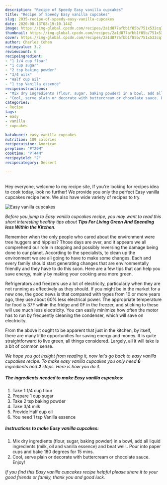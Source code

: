 ```yaml
---
description: "Recipe of Speedy Easy vanilla cupcakes"
title: "Recipe of Speedy Easy vanilla cupcakes"
slug: 2035-recipe-of-speedy-easy-vanilla-cupcakes
date: 2020-08-13T08:19:10.144Z
image: https://img-global.cpcdn.com/recipes/2a1d877afbb1f85b/751x532cq70/easy-vanilla-cupcakes-recipe-main-photo.jpg
thumbnail: https://img-global.cpcdn.com/recipes/2a1d877afbb1f85b/751x532cq70/easy-vanilla-cupcakes-recipe-main-photo.jpg
cover: https://img-global.cpcdn.com/recipes/2a1d877afbb1f85b/751x532cq70/easy-vanilla-cupcakes-recipe-main-photo.jpg
author: Charles Cohen
ratingvalue: 3.2
reviewcount: 6
recipeingredient:
- "1 1/4 cup flour"
- "1 cup sugar"
- "2 tsp baking powder"
- "3/4 milk"
- "Half cup oil"
- "1 tsp Vanilla essence"
recipeinstructions:
- "Mix dry ingredients (flour, sugar, baking powder) in a bowl, add all liquid ingredients (milk, oil and vanilla essence) and beat well.. Pour into paper cups and bake 180 degrees for 15 mins."
- "Cool, serve plain or decorate with buttercream or chocolate sauce. Enjoy!"
categories:
- Recipe
tags:
- easy
- vanilla
- cupcakes

katakunci: easy vanilla cupcakes 
nutrition: 189 calories
recipecuisine: American
preptime: "PT29M"
cooktime: "PT44M"
recipeyield: "2"
recipecategory: Dessert

---
```

<br>
Hey everyone, welcome to my recipe site, If you're looking for recipes idea to cook today, look no further! We provide you only the perfect Easy vanilla cupcakes recipe here. We also have wide variety of recipes to try.
<br>


![Easy vanilla cupcakes](https://img-global.cpcdn.com/recipes/2a1d877afbb1f85b/751x532cq70/easy-vanilla-cupcakes-recipe-main-photo.jpg)

<i>Before you jump to Easy vanilla cupcakes recipe, you may want to read this short interesting healthy tips about 
<strong>Tips For Living Green And Spending less Within the Kitchen</strong>.</i>
</br>

Remember when the only people who cared about the environment were tree huggers and hippies? Those days are over, and it appears we all comprehend our role in stopping and possibly reversing the damage being done to our planet. According to the specialists, to clean up the environment we are all going to have to make some changes. Each and every family should start generating changes that are environmentally friendly and they have to do this soon. Here are a few tips that can help you save energy, mainly by making your cooking area more green.

Refrigerators and freezers use a lot of electricity, particularly when they are not running as effectively as they should. If you might be in the market for a new one, the good news is that compared with types from 10 or more years ago, they use about 60% less electrical power. The appropriate temperature for food is 37F within the fridge and 0F in the freezer, and sticking to these will use much less electricity. You can easily minimize how often the motor has to run by frequently cleaning the condenser, which will save on electricity.

From the above it ought to be apparent that just in the kitchen, by itself, there are many little opportunities for saving energy and money. It is quite straightforward to live green, all things considered. Largely, all it will take is a bit of common sense.


<i>We hope you got insight from reading it, now let's go back to easy vanilla cupcakes recipe. To make easy vanilla cupcakes you only need <strong>6</strong> ingredients and <strong>2</strong> steps. Here is how you do it.
</i>

##### The ingredients needed to make Easy vanilla cupcakes:

1. Take 1 1/4 cup flour
1. Prepare 1 cup sugar
1. Take 2 tsp baking powder
1. Take 3/4 milk
1. Provide Half cup oil
1. You need 1 tsp Vanilla essence


##### Instructions to make Easy vanilla cupcakes:

1. Mix dry ingredients (flour, sugar, baking powder) in a bowl, add all liquid ingredients (milk, oil and vanilla essence) and beat well.. Pour into paper cups and bake 180 degrees for 15 mins.
1. Cool, serve plain or decorate with buttercream or chocolate sauce. Enjoy!


<i>If you find this Easy vanilla cupcakes recipe helpful please share it to your good friends or family, thank you and good luck.</i>
